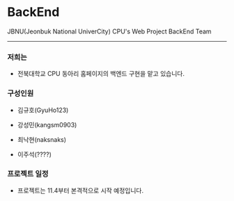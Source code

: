 # BackEnd

JBNU(Jeonbuk National UniverCity) CPU's Web Project BackEnd Team

------------------------------------------------------------------
### 저희는

 * 전북대학교 CPU 동아리 홈페이지의 백엔드 구현을 맡고 있습니다.

### 구성인원  
  * 김규호(GyuHo123)
  
  * 강성민(kangsm0903)
  
  * 최낙현(naksnaks)
  
  * 이주석(????)

### 프로젝트 일정
  
  * 프로젝트는 11.4부터 본격적으로 시작 예정입니다.
